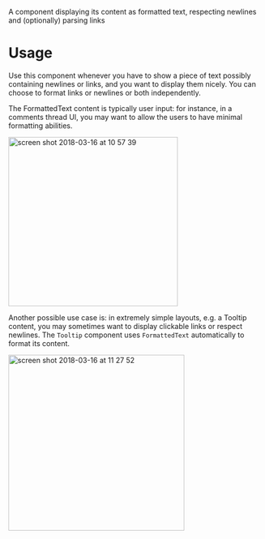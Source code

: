 A component displaying its content as formatted text, respecting newlines and (optionally) parsing links

# Usage

Use this component whenever you have to show a piece of text possibly containing newlines or links, and you want to display them nicely. You can choose to format links or newlines or both independently.

The FormattedText content is typically user input: for instance, in a comments thread UI, you may want to allow the users to have minimal formatting abilities.

<img width="334" alt="screen shot 2018-03-16 at 10 57 39" src="https://user-images.githubusercontent.com/2643520/37514701-f1231aba-2908-11e8-9fd4-14f1cf130638.png">

Another possible use case is: in extremely simple layouts, e.g. a Tooltip content, you may sometimes want to display clickable links or respect newlines. The `Tooltip` component uses `FormattedText` automatically to format its content.

<img width="347" alt="screen shot 2018-03-16 at 11 27 52" src="https://user-images.githubusercontent.com/2643520/37516299-efd72dcc-290d-11e8-90cf-700db4c9f0bc.png">
